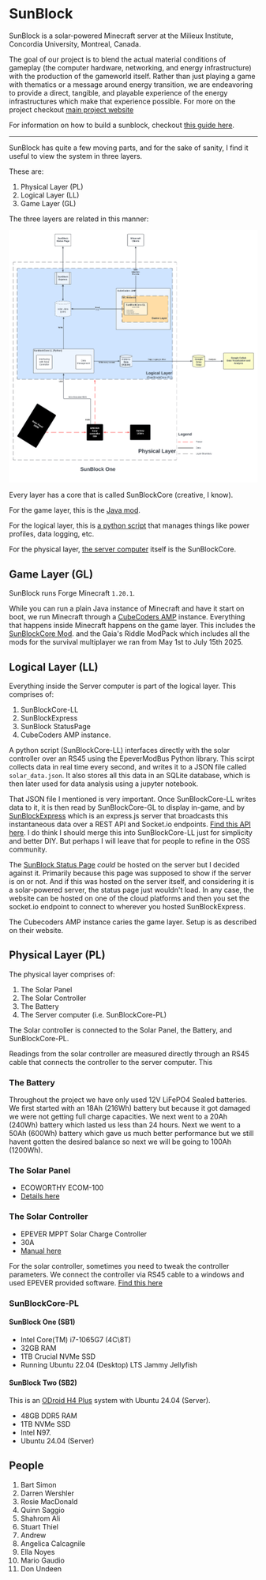 # SunBlock 

SunBlock is a solar-powered Minecraft server at the Milieux Institute, Concordia University, Montreal, Canada. 

The goal of our project is to blend the actual material conditions of gameplay (the computer hardware, networking, and energy infrastructure) with the production of the gameworld itself. Rather than just playing a game with thematics or a message around energy transition, we are endeavoring to provide a direct, tangible, and playable experience of the energy infrastructures which make that experience possible.
For more on the project checkout [main project website](https://minecraftbloc.milieux.ca/sunblock/)

For information on how to build a sunblock, checkout [this guide here](./BuildGuide.md).

---
SunBlock has quite a few moving parts, and for the sake of sanity, I find it useful to view the system in three layers. 

These are:
1. Physical Layer (PL)
2. Logical Layer (LL)
3. Game Layer (GL)

The three layers are related in this manner: 

<img src ="./assets/SunBlockOnev1.1.png" width=900>

Every layer has a core that is called SunBlockCore (creative, I know). 

For the game layer, this is the [Java mod](https://github.com/MC-Bloc/SunBlockCore-GL). 

For the logical layer, this is [a python script](https://github.com/MC-Bloc/SunBlockCore-LL) that manages things like power profiles, data logging, etc. 

For the physical layer, [the server computer](#SunBlockCore-PL) itself is the SunBlockCore. 

## Game Layer (GL)
SunBlock runs Forge Minecraft `1.20.1`. 

While you can run a plain Java instance of Minecraft and have it start on boot, we run Minecraft through a [CubeCoders AMP](https://cubecoders.com/AMP) instance. Everything that happens inside Minecraft happens on the game layer. This includes the [SunBlockCore Mod](https://github.com/MC-Bloc/SunBlockCore-GL). and the Gaia's Riddle ModPack which includes all the mods for the survival multiplayer we ran from May 1st to July 15th 2025. 

## Logical Layer (LL)
Everything inside the Server computer is part of the logical layer. This comprises of: 
1. SunBlockCore-LL
2. SunBlockExpress 
3. SunBlock StatusPage  
4. CubeCoders AMP instance. 

A python script (SunBlockCore-LL) interfaces directly with the solar controller over an RS45 using the EpeverModBus Python library. This scirpt collects data in real time every second, and writes it to a JSON file called `solar_data.json`. It also stores all this data in an SQLite database, which is then later used for data analysis using a jupyter notebook. 

That JSON file I mentioned is very important. Once SunBlockCore-LL writes data to it, it is then read by SunBlockCore-GL to display in-game, and by [SunBlockExpress](https://github.com/MC-Bloc/SunBlockExpress) which is an express.js server that broadcasts this instantaneous data over a REST API and Socket.io endpoints. [Find this API here](https://github.com/MC-Bloc/SunBlockExpress). I do think I should merge this into SunBlockCore-LL just for simplicity and better DIY. But perhaps I will leave that for people to refine in the OSS community. 

The [SunBlock Status Page](https://github.com/MC-Bloc/SB1-StatusPage) *could* be hosted on the server but I decided against it. Primarily because this page was supposed to show if the server is on or not. And if this was hosted on the server itself, and considering it is a solar-powered server, the status page just wouldn't load. In any case, the website can be hosted on one of the cloud platforms and then you set the socket.io endpoint to connect to wherever you hosted SunBlockExpress.  

The Cubecoders AMP instance caries the game layer. Setup is as described on their website. 

## Physical Layer (PL)

The physical layer comprises of:
1. The Solar Panel
2. The Solar Controller
3. The Battery
4. The Server computer (i.e. SunBlockCore-PL) 

The Solar controller is connected to the Solar Panel, the Battery, and SunBlockCore-PL.

Readings from the solar controller are measured directly through an RS45 cable that connects the controller to the server computer. This 

### The Battery 
Throughout the project we have only used 12V LiFePO4 Sealed batteries. We first started with an 18Ah (216Wh) battery but because it got damaged we were not getting full charge capacities. We next went to a 20Ah (240Wh) battery which lasted us less than 24 hours. Next we went to a 50Ah (600Wh) battery which gave us much better performance but we still havent gotten the desired balance so next we will be going to 100Ah (1200Wh).

### The Solar Panel 
* ECOWORTHY ECOM-100
* [Details here](https://ca.eco-worthy.com/products/100w-12v-monocrystalline-solar-panel?gad_source=1&gclid=Cj0KCQjw2PSvBhDjARIsAKc2cgO-MuBKQ9RQny90ADCxcD9nJG9Rd4wowOLRUn5X54ssqMXJwJKo1DkaAj3pEALw_wcB)

### The Solar Controller 
* EPEVER MPPT Solar Charge Controller
* 30A
* [Manual here](https://www.epever.com/upload/cert/file/1811/Tracer-AN-SMS-EL-V1.0.pdf)

For the solar controller, sometimes you need to tweak the controller parameters. We connect the controller via RS45 cable to a windows and used EPEVER provided software. [Find this here](https://www.epever.com/support/softwares/?_gl=1*1nqa40u*_up*MQ..*_gs*MQ..&gclid=EAIaIQobChMI5bjtu4XoigMVek7_AR0PKRM7EAAYASAAEgKcTPD_BwE)

### SunBlockCore-PL 

#### SunBlock One (SB1) 
* Intel Core(TM) i7-1065G7 (4C\8T)
* 32GB RAM
* 1TB Crucial NVMe SSD  
* Running Ubuntu 22.04 (Desktop) LTS Jammy Jellyfish

#### SunBlock Two (SB2)
This is an [ODroid H4 Plus](https://www.hardkernel.com/shop/odroid-h4-plus/) system with Ubuntu 24.04 (Server). 

* 48GB DDR5 RAM
* 1TB NVMe SSD
* Intel N97.
* Ubuntu 24.04 (Server) 


## People

1. Bart Simon 
2. Darren Wershler
2. Rosie MacDonald
4. Quinn Saggio
5. Shahrom Ali
6. Stuart Thiel
7. Andrew
8. Angelica Calcagnile
9. Ella Noyes
10. Mario Gaudio 
11. Don Undeen
 
